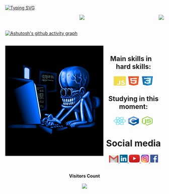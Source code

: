 <link rel="stylesheet" href="style.css">
<!--
<img width=100% src="https://capsule-render.vercel.app/api?type=waving&color=191970&height=120&section=header&text=Dev50Plus&fontSize=50&fontColor=dcdcdc&animation=twinkling&fontAlignY=35"/>
-->

[![Typing SVG](https://readme-typing-svg.herokuapp.com/?color=00bfbf&size=35&center=true&vCenter=true&width=1000&lines=HELLO,+my+name+is+Wanderson+Vicente;I+from+Brasil,+RJ;I+study+full+stack+at+Trybe;Be+Welcome!+:%29)](https://git.io/typing-svg)

<div  align="center"> 
  
  <img  height="150em" src="https://github-readme-stats.vercel.app/api?username=wanderson-vicente&show_icons=true&theme=algolia&include_all_commits=true&count_private=true"/>
  <img align="right" height="150em" src="https://github-readme-stats.vercel.app/api/top-langs/?username=wanderson-vicente&layout=compact&langs_count=16&theme=algolia"/>
</div>
<br>

[![Ashutosh's github activity graph](https://github-readme-activity-graph.vercel.app/graph?username=wanderson-vicente&bg_color=120651&color=6c9ee0&line=ed3d02&point=a30bea&area=true&hide_border=true)](https://github.com/ashutosh00710/github-readme-activity-graph)

<div  align="center"> 
  <div style="display: inline_block"><br>
    <img align="left" height="350" alt="coding-time" src="git-github.gif">
    <h2 align="center" class="my-custom-header">Main skills in hard skills: </h2>
    <img align="center" height="30" width="40" alt="js-icon"  src="https://raw.githubusercontent.com/devicons/devicon/master/icons/javascript/javascript-plain.svg">
    <img align="center" height="30" width="40" alt="html-icon" src="https://raw.githubusercontent.com/devicons/devicon/master/icons/html5/html5-original.svg">
    <img align="center" height="30" width="40" alt="css-icon" src="https://raw.githubusercontent.com/devicons/devicon/master/icons/css3/css3-original.svg">
    <h2 align="center">Studying in this moment: </h2>
    <img align="center" height="30" width="40" alt="react-icon" src="https://raw.githubusercontent.com/devicons/devicon/master/icons/react/react-original.svg">
    <img align="center" height="30" width="40" alt="c-icon" src="https://raw.githubusercontent.com/devicons/devicon/master/icons/c/c-original.svg">
    <img align="center" height="30" width="40" alt="nodejs-icon" src="https://raw.githubusercontent.com/devicons/devicon/master/icons/nodejs/nodejs-original.svg">
 </div>

<div  align="center"> 
  <h1 align="center">Social media</h1>
    <a href = "mailto: dev50plus@gmail.com" target="_blank" rel="noopener noreferrer">
      <img width="30" src="gmail.svg">
    </a>
    <a href = "https://www.linkedin.com/in/wanderson-j-vicente/" target="_blank" rel="noopener noreferrer">
      <img width="25" src="linkedin.svg">
    </a>
    <a href = "https://www.youtube.com/channel/UC8yLnyr84KW_33KFVi2tBdA" target="_blank" rel="noopener noreferrer">
      <img width="35" src="youtube.svg">
    </a>
    <a href = "https://www.instagram.com/dev50plus/" target="_blank">
      <img width="25" src="instagram.png">
    </a>
        <a href = "https://www.facebook.com/profile.php?id=61552503415235" target="_blank" rel="noopener noreferrer">
      <img width="25" src="Facebook_icon_2013.svg">
    </a>
</div>

<div align="center">
<br>
  <p align="centre"><b>Visitors Count</b></p>  
<p align="center"><img align="center" src="https://profile-counter.glitch.me/{wanderson-vicente}/count.svg" /></p> 
<br>
</div>

